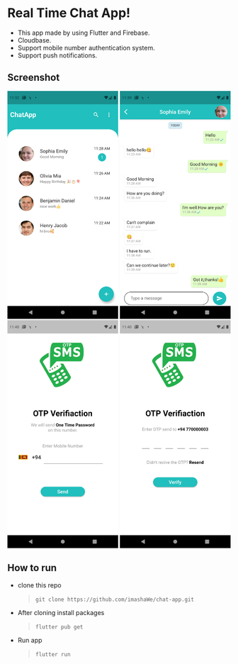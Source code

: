 # Real Time Chat App!
 - This app made by using Flutter and Firebase.
 - Cloudbase.
 - Support mobile number authentication  system.
 - Support push notifications.
 
## Screenshot

<img src="https://github.com/imashaWe/assets/blob/main/s3.png" width="250">                             <img src="https://github.com/imashaWe/assets/blob/main/s4.png" width="250">
<br>
<img src="https://github.com/imashaWe/assets/blob/main/s1.png" width="250">                             <img src="https://github.com/imashaWe/assets/blob/main/s2.png" width="250">

## How to run
* clone this repo
  >`git clone https://github.com/imashaWe/chat-app.git`
* After cloning install packages 
  >`flutter pub get`
* Run app
  >`flutter run`
